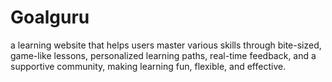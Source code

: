# Goalguru
a learning website that helps users master various skills through bite-sized, game-like lessons, personalized learning paths, real-time feedback, and a supportive community, making learning fun, flexible, and effective.
